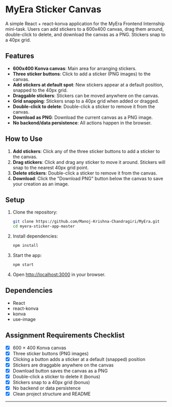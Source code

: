 # MyEra Sticker Canvas

A simple React + react-konva application for the MyEra Frontend Internship mini-task. Users can add stickers to a 600x400 canvas, drag them around, double-click to delete, and download the canvas as a PNG. Stickers snap to a 40px grid.

## Features

- **600x400 Konva canvas**: Main area for arranging stickers.
- **Three sticker buttons**: Click to add a sticker (PNG images) to the canvas.
- **Add stickers at default spot**: New stickers appear at a default position, snapped to the 40px grid.
- **Draggable stickers**: Stickers can be moved anywhere on the canvas.
- **Grid snapping**: Stickers snap to a 40px grid when added or dragged.
- **Double-click to delete**: Double-click a sticker to remove it from the canvas.
- **Download as PNG**: Download the current canvas as a PNG image.
- **No backend/data persistence**: All actions happen in the browser.

## How to Use

1. **Add stickers**: Click any of the three sticker buttons to add a sticker to the canvas.
2. **Drag stickers**: Click and drag any sticker to move it around. Stickers will snap to the nearest 40px grid point.
3. **Delete stickers**: Double-click a sticker to remove it from the canvas.
4. **Download**: Click the "Download PNG" button below the canvas to save your creation as an image.

## Setup

1. Clone the repository:
   ```sh
   git clone https://github.com/Manoj-Krishna-Chandragiri/MyEra.git
   cd myera-sticker-app-master
   ```
2. Install dependencies:
   ```sh
   npm install
   ```
3. Start the app:
   ```sh
   npm start
   ```
4. Open [http://localhost:3000](http://localhost:3000) in your browser.

## Dependencies

- React
- react-konva
- konva
- use-image

## Assignment Requirements Checklist

- [x] 600 × 400 Konva canvas
- [x] Three sticker buttons (PNG images)
- [x] Clicking a button adds a sticker at a default (snapped) position
- [x] Stickers are draggable anywhere on the canvas
- [x] Download button saves the canvas as a PNG
- [x] Double-click a sticker to delete it (bonus)
- [x] Stickers snap to a 40px grid (bonus)
- [x] No backend or data persistence
- [x] Clean project structure and README

---
